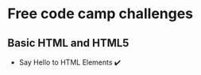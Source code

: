 # Free code camp challenges

## Basic HTML and HTML5

- Say Hello to HTML Elements :heavy_check_mark:
